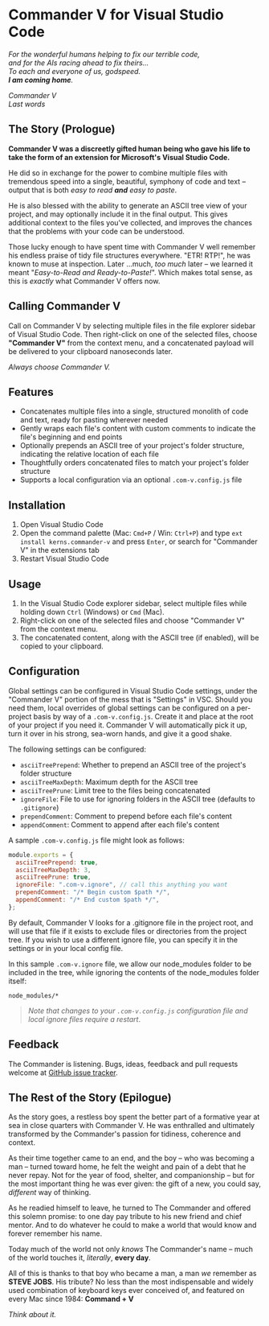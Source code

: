 # Commander V for Visual Studio Code

_For the wonderful humans helping to fix our terrible code,  
and for the AIs racing ahead to fix theirs...  
To each and everyone of us, godspeed.  
**I am coming home**._

<cite>Commander V  
 Last words</cite>

## The Story (Prologue)

**Commander V was a discreetly gifted human being who gave his life to take the form of an extension for Microsoft's Visual Studio Code.**

He did so in exchange for the power to combine multiple files with tremendous speed into a single, beautiful, symphony of code and text – output that is both *easy to read **and** easy to paste*.

He is also blessed with the ability to generate an ASCII tree view of your project, and may optionally include it in the final output. This gives additional context to the files you've collected, and improves the chances that the problems with your code can be understood.

Those lucky enough to have spent time with Commander V well remember his endless praise of tidy file structures everywhere. "ETR! RTP!", he was known to muse at inspection. Later ...much, _too much_ later – we learned it meant "_Easy-to-Read and Ready-to-Paste!_". Which makes total sense, as this is _exactly_ what Commander V offers now.

## Calling Commander V

Call on Commander V by selecting multiple files in the file explorer sidebar of Visual Studio Code. Then right-click on one of the selected files, choose **"Commander V"** from the context menu, and a concatenated payload will be delivered to your clipboard nanoseconds later.

_Always choose Commander V._

## Features

- Concatenates multiple files into a single, structured monolith of code and text, ready for pasting wherever needed
- Gently wraps each file's content with custom comments to indicate the file's beginning and end points
- Optionally prepends an ASCII tree of your project's folder structure, indicating the relative location of each file
- Thoughtfully orders concatenated files to match your project's folder structure
- Supports a local configuration via an optional `.com-v.config.js` file

## Installation

1. Open Visual Studio Code
2. Open the command palette (Mac: `Cmd+P` / Win: `Ctrl+P`) and type `ext install kerns.commander-v` and press `Enter`, or search for "Commander V" in the extensions tab
3. Restart Visual Studio Code

## Usage

1. In the Visual Studio Code explorer sidebar, select multiple files while holding down `Ctrl` (Windows) or `Cmd` (Mac).
2. Right-click on one of the selected files and choose "Commander V" from the context menu.
3. The concatenated content, along with the ASCII tree (if enabled), will be copied to your clipboard.

## Configuration

Global settings can be configured in Visual Studio Code settings, under the "Commander V" portion of the mess that is "Settings" in VSC. Should you need them, local overrides of global settings can be configured on a per-project basis by way of a `.com-v.config.js`. Create it and place at the root of your project if you need it. Commander V will automatically pick it up, turn it over in his strong, sea-worn hands, and give it a good shake.

The following settings can be configured:

- `asciiTreePrepend`: Whether to prepend an ASCII tree of the project's folder structure
- `asciiTreeMaxDepth`: Maximum depth for the ASCII tree
- `asciiTreePrune`: Limit tree to the files being concatenated
- `ignoreFile`: File to use for ignoring folders in the ASCII tree (defaults to `.gitignore`)
- `prependComment`: Comment to prepend before each file's content
- `appendComment`: Comment to append after each file's content

A sample `.com-v.config.js` file might look as follows:

```javascript
module.exports = {
  asciiTreePrepend: true,
  asciiTreeMaxDepth: 3,
  asciiTreePrune: true,
  ignoreFile: ".com-v.ignore", // call this anything you want
  prependComment: "/* Begin custom $path */",
  appendComment: "/* End custom $path */",
};
```

By default, Commander V looks for a .gitignore file in the project root, and will use that file if it exists to exclude files or directories from the project tree. If you wish to use a different ignore file, you can specify it in the settings or in your local config file.

In this sample `.com-v.ignore` file, we allow our node_modules folder to be included in the tree, while ignoring the contents of the node_modules folder itself:

```text
node_modules/*
```

> _Note that changes to your `.com-v.config.js` configuration file and local ignore files require a restart_.

## Feedback

The Commander is listening. Bugs, ideas, feedback and pull requests welcome at [GitHub issue tracker](https://github.com/kerns/commander-v/issues).

## The Rest of the Story (Epilogue)

As the story goes, a restless boy spent the better part of a formative year at sea in close quarters with Commander V. He was enthralled and ultimately transformed by the Commander's passion for tidiness, coherence and context.

As their time together came to an end, and the boy – who was becoming a man – turned toward home, he felt the weight and pain of a debt that he never repay. Not for the year of food, shelter, and companionship – but for the most important thing he was ever given: the gift of a new, you could say, _different_ way of thinking.

As he readied himself to leave, he turned to The Commander and offered this solemn promise: to one day pay tribute to his new friend and chief mentor. And to do whatever he could to make a world that would know and forever remember his name.

Today much of the world not only _knows_ The Commander's name – much of the world touches it, _literally_, **every day**.

All of this is thanks to that boy who became a man, a man _we_ remember as **STEVE JOBS**. His tribute? No less than the most indispensable and widely used combination of keyboard keys ever conceived of, and featured on every Mac since 1984: **Command + V**

_Think about it._
